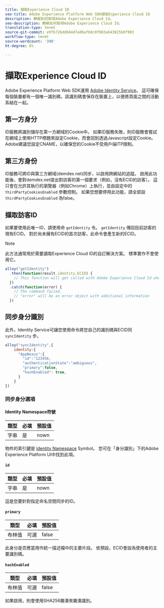 ```yaml
---
title: 擷取Experience Cloud ID
seo-title: Adobe Experience Platform Web SDK擷取Experience Cloud ID
description: 瞭解如何取得Adobe Experience Cloud Id。
seo-description: 瞭解如何取得Adobe Experience Cloud Id。
translation-type: tm+mt
source-git-commit: e9fb726ddb84d7a08afb8c0f083a643025b0f903
workflow-type: tm+mt
source-wordcount: '398'
ht-degree: 6%

---
```



# 擷取Experience Cloud ID

Adobe Experience Platform Web SDK運用 [Adobe Identity Service](../../identity-service/ecid.md)。 這可確保每個裝置都有一個唯一識別碼，該識別碼會保存在裝置上，以便將頁面之間的活動系結在一起。

## 第一方身分

ID服務將識別儲存在第一方網域的Cookie中。 如果ID服務失敗，則ID服務會嘗試在網域上使用HTTP標題來設定Cookie，而會回到透過Javascript設定Cookie。 Adobe建議您設定CNAME，以確保您的Cookie不受用戶端ITP限制。

## 第三方身份

ID服務可將ID與第三方網域(demdex.net)同步，以啟用跨網站的追蹤。 啟用此功能後，會對demdex.net提出對訪客的第一個要求（例如，沒有ECID的訪客）。 這只會在允許其執行的瀏覽器（例如Chrome）上執行，並由設定中的 `thirdPartyCookiesEnabled` 參數控制。 如果您想要停用此功能，請全部設 `thirdPartyCookiesEnabled` 為false。

## 擷取訪客ID

如果要使用此唯一ID，請使用命 `getIdentity` 令。 `getIdentity` 傳回目前訪客的現有ECID。 對於尚未擁有ECID的首次訪客，此命令會產生新的ECID。

>[!NOTE]
>
>此方法通常用於需要讀取Experience Cloud ID的自訂解決方案。 標準實作不會使用它。

```javascript
alloy("getIdentity")
  .then(function(result.identity.ECID) {
    // This function will get called with Adobe Experience Cloud Id when the command promise is resolved
  })
  .catch(function(error) {
    // The command failed.
    // "error" will be an error object with additional information
  })
```

## 同步身分識別

此外，Identity Service可讓您使用命令將您自己的識別碼與ECID同 `syncIdentity` 步。

```javascript
alloy("syncIdentity",{
    identity:{
      "AppNexus":{
        "id":"123456,
        "authenticationState":"ambiguous",
        "primary":false,
        "hashEnabled": true,
      }
    }
})
```

### 同步身分選項

#### Identity Namespace符號

| **類型** | **必填** | **預設值** |
| -------- | ------------ | ----------------- |
| 字串 | 是 | nown |

物件的索引鍵是 [Identity Namespace](../../identity-service/namespaces.md) Symbol。 您可在「身分識別」下的Adobe Experience Platform UI中找到此項。

#### `id`

| **類型** | **必填** | **預設值** |
| -------- | ------------ | ----------------- |
| 字串 | 是 | nown |

這是您要針對指定命名空間同步的ID。

#### `primary`

| **類型** | **必填** | **預設值** |
| -------- | ------------ | ----------------- |
| 布林值 | 可選 | false |

此身分是否應當用作統一描述檔中的主要片段。 依預設，ECID會設為使用者的主要識別碼。

#### `hashEnabled`

| **類型** | **必填** | **預設值** |
| -------- | ------------ | ----------------- |
| 布林值 | 可選 | false |

如果啟用，則會使用SHA256雜湊來雜湊識別。